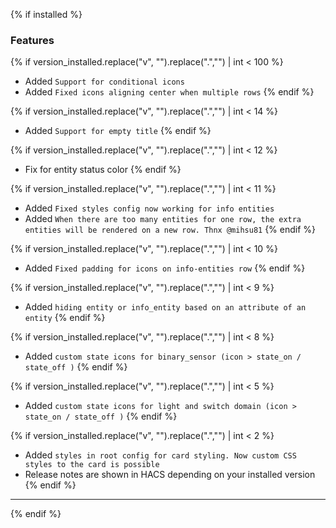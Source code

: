 {% if installed %}

### Features

{% if version_installed.replace("v", "").replace(".","") | int < 100  %}
- Added `Support for conditional icons`
- Added `Fixed icons aligning center when multiple rows`
{% endif %}

{% if version_installed.replace("v", "").replace(".","") | int < 14  %}
- Added `Support for empty title`
{% endif %}

{% if version_installed.replace("v", "").replace(".","") | int < 12 %}
- Fix for entity status color
{% endif %}

{% if version_installed.replace("v", "").replace(".","") | int < 11  %}
- Added `Fixed styles config now working for info entities`
- Added `When there are too many entities for one row, the extra entities will be rendered on a new row. Thnx @mihsu81`
{% endif %}

{% if version_installed.replace("v", "").replace(".","") | int < 10  %}
- Added `Fixed padding for icons on info-entities row`
{% endif %}

{% if version_installed.replace("v", "").replace(".","") | int < 9  %}
- Added `hiding entity or info_entity based on an attribute of an entity`
{% endif %}

{% if version_installed.replace("v", "").replace(".","") | int < 8  %}
- Added `custom state icons for binary_sensor (icon > state_on / state_off )`
{% endif %}

{% if version_installed.replace("v", "").replace(".","") | int < 5  %}
- Added `custom state icons for light and switch domain (icon > state_on / state_off )`
{% endif %}

{% if version_installed.replace("v", "").replace(".","") | int < 2  %}
- Added `styles in root config for card styling. Now custom CSS styles to the card is possible`
- Release notes are shown in HACS depending on your installed version
{% endif %}

---
{% endif %}
